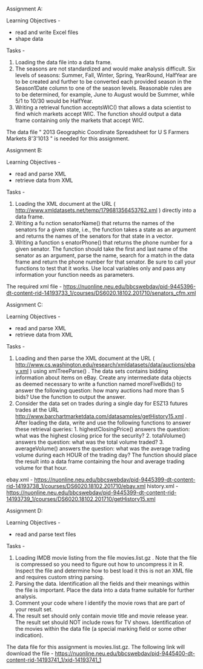 Assignment A:

Learning Objectives - 
* read and write Excel files
* shape data

Tasks - 
  1. Loading the data file into a data frame.
  2. The seasons are not standardized and would make analysis difficult. Six levels of seasons: Summer, Fall, Winter, Spring, YearRound, 
  HalfYear are to be created and further to be converted each provided season in the Season1Date column to one of the season levels. 
  Reasonable rules are to be determined, for example, June to August would be Summer, while 5/1 to 10/30 would be HalfYear.
  3. Writing a retrieval function acceptsWIC() that allows a data scientist to find which markets accept WIC. The function should output 
  a data frame containing only the markets that accept WIC. 

The data file " 2013 Geographic Coordinate Spreadsheet for U S Farmers Markets 8'3'1013 " is needed for this assignment.

Assignment B:

Learning Objectives - 
* read and parse XML
* retrieve data from XML

Tasks - 
  1. Loading the XML document at the URL ( http://www.xmldatasets.net/temp/179681356453762.xml ) directly into a data frame.
  2. Writing a fu nction senatorName() that returns the names of the senators for a given state, i.e., the function takes a state as 
  an argument and returns the names of the senators for that state in a vector.
  3. Writing a function s enatorPhone() that returns the phone number for a given senator. The function should take the first and last 
  name of the senator as an argument, parse the name, search for a match in the data frame and return the phone number for that senator.
  Be sure to call your functions to test that it works. Use local variables only and pass any information your function needs as 
  parameters.

The required xml file - 
https://nuonline.neu.edu/bbcswebdav/pid-9445396-dt-content-rid-14193733_1/courses/DS6020.18102.201710/senators_cfm.xml

Assignment C:

Learning Objectives - 
* read and parse XML
* retrieve data from XML

Tasks - 
  1. Loading and then parse the XML document at the URL ( http://www.cs.washington.edu/research/xmldatasets/data/auctions/ebay.xml ) 
  using xmlTreeParse() . The data sets contains bidding information about items on eBay.
  Create any intermediate data objects as deemed necessary to write a function named moreFiveBids() to answer the following question: 
  how many auctions had more than 5 bids? Use the function to output the answer.
  2. Consider the data set on trades during a single day for ESZ13 futures trades at the URL 
  http://www.barchartmarketdata.com/datasamples/getHistory15.xml .
  After loading the data, write and use the following functions to answer these retrieval queries:
    1. highestClosingPrice() answers the question: what was the highest closing price for the security?
    2. totalVolume() answers the question: what was the total volume traded?
    3. averageVolume() answers the question: what was the average trading volume during each HOUR of the trading day? The function 
    should place the result into a data frame containing the hour and average trading volume for that hour.

ebay.xml - https://nuonline.neu.edu/bbcswebdav/pid-9445399-dt-content-rid-14193738_1/courses/DS6020.18102.201710/ebay.xml
history.xml - https://nuonline.neu.edu/bbcswebdav/pid-9445399-dt-content-rid-14193739_1/courses/DS6020.18102.201710/getHistory15.xml

Assignment D:

Learning Objectives - 
* read and parse text files

Tasks - 
  1. Loading IMDB movie listing from the file movies.list.gz . Note that the file is compressed so you need to figure out how to 
  uncompress it in R. Inspect the file and determine how to best load it this is not an XML file and requires custom string parsing.
  2. Parsing the data. Identification all the fields and their meanings within the file is important. Place the data into a data frame 
  suitable for further analysis.
  3. Comment your code where I identify the movie rows that are part of your result set.
  4. The result set should only contain movie title and movie release year. The result set should NOT include rows for TV shows. 
  Identification of the movies within the data file (a special marking field or some other indication).
 
 The data file for this assignment is movies.list.gz. The following link will download the file - 
 https://nuonline.neu.edu/bbcswebdav/pid-9445400-dt-content-rid-14193741_1/xid-14193741_1

